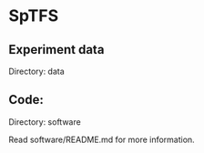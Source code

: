 # SpTFS

## Experiment data

Directory: data

## Code:

Directory: software

Read software/README.md for more information.
